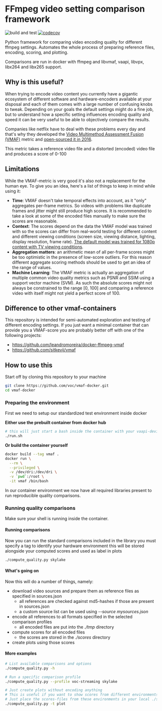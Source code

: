 # FFmpeg video setting comparison framework
![build and test](https://github.com/voc/vmaf-docker/workflows/build%20and%20test/badge.svg)
[![codecov](https://codecov.io/gh/voc/vmaf-docker/branch/master/graph/badge.svg)](https://codecov.io/gh/voc/vmaf-docker)

Python framework for comparing video encoding quality for different ffmpeg settings. Automates the whole process of preparing reference files, encoding, scoring, and plotting.

Comparisons are run in docker with ffmpeg and libvmaf, vaapi, libvpx, libx264 and libx265 support.

## Why is this useful?
When trying to encode video content you currently have a gigantic ecosystem of different software and hardware-encoders available at your disposal and each of them comes with a large number of confusing knobs to tweak. Depending on your goals the default settings might do a fine job, but to understand how a specific setting influences encoding quality and speed it can be very useful to be able to objectively compare the results.

Companies like netflix have to deal with these problems every day and that's why they developed the [Video Multimethod Assessment Fusion (VMAF)](https://netflixtechblog.com/toward-a-practical-perceptual-video-quality-metric-653f208b9652) metric and [open-sourced it in 2016](https://github.com/Netflix/vmaf.git).

This metric takes a reference video file and a distorted (encoded) video file and produces a score of 0-100

## Limitations
While the VMAF-metric is very good it's also not a replacement for the human eye. To give you an idea, here's a list of things to keep in mind while using it:
  - **Time**: VMAF doesn't take temporal effects into account, as it "only" aggregates per-frame metrics. So videos with problems like duplicate frames and jitter might still produce high scores. It is recommended to take a look at some of the encoded files manually to make sure the scores are reasonable.
  - **Context**: The scores depend on the data the VMAF model was trained with so the scores can differ from real-world testing for different content and different viewing conditions (screen size, viewing distance, lighting, display resolution, frame rate). [The default model was trained for 1080p content with TV viewing conditions](https://github.com/Netflix/vmaf/blob/master/FAQ.md).
  - **Aggregation matters**: an arithmetic mean of all per-frame scores might be too optimistic in the presence of low-score outliers. For this reason different aggregate scoring methods should be used to get an idea of the range of values.
  - **Machine Learning**: The VMAF metric is actually an aggregation of multiple common video quality metrics such as PSNR and SSIM using a support vector machine (SVM). As such the absolute scores might not always be constrained to the range [0, 100] and comparing a reference video with itself might not yield a perfect score of 100.

## Difference to other vmaf-containers
This repository is intended for semi-automated exploration and testing of different encoding settings. If you just want a minimal container that can provide you a VMAF-score you are probably better off with one of the following projects:
  - https://github.com/leandromoreira/docker-ffmpeg-vmaf
  - https://github.com/sitkevij/vmaf

## How to use this
Start off by cloning this repository to your machine
```bash
git clone https://github.com/voc/vmaf-docker.git
cd vmaf-docker
```

### Preparing the environment
First we need to setup our standardized test environment inside docker

**Either use the prebuilt container from docker hub**
```bash
# this will just start a bash inside the container with your vaapi-device mounted if you have one
./run.sh
```

**Or build the container yourself**
```bash
docker build --tag vmaf .
docker run \
  --rm \
  --privileged \
  -v /dev/dri:/dev/dri \
  -v `pwd`:/root \
  -it vmaf /bin/bash
```

In our container environment we now have all required libraries present to run reproducible quality comparisons.

### Running quality comparisons
Make sure your shell is running inside the container.

#### Running comparisons
Now you can run the standard comparisons included in the library you must specify a tag to identify your hardware environment this will be stored alongside your computed scores and used as label in plots
```bash
./compute_quality.py skylake
```

#### What's going on
Now this will do a number of things, namely:
  - download video sources and prepare them as reference files as specified in sources.json
    - all references are checked against md5-hashes if those are present in sources.json
    - a custom source list can be used using *--source mysources.json*
  - encode all references to all formats specified in the selected comparison profiles
    - all encoded files are put into the *./tmp* directory
  - compute scores for all encoded files
    - the scores are stored in the *./scores* directory
  - create plots using those scores

#### More examples
```bash
# List available comparisons and options
./compute_quality.py -h

# Run a specific comparison profile
./compute_quality.py --profile voc-streaming skylake

# Just create plots without encoding anything
# This is useful if you want to show scores from different environments together in a single plot
# Just place the scores-files from these environments in your local ./scores directory
./compute_quality.py -t plot
```
